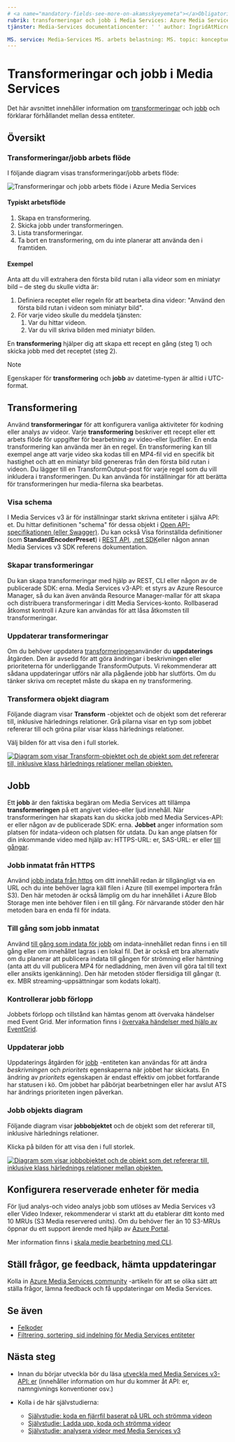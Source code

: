 ```yaml
---
# <a name="mandatory-fields-see-more-on-akamsskyeyemeta"></a>Obligatoriska fält. Läs mer på aka.ms/skyeye/meta.
rubrik: transformeringar och jobb i Media Services: Azure Media Services Beskrivning: Lär dig hur du skapar en transformering för att beskriva reglerna för att bearbeta dina videor i Azure Media Services.
tjänster: Media-Services documentationcenter: ' ' author: IngridAtMicrosoft Manager: femila Editor: ' '

MS. service: Media-Services MS. arbets belastning: MS. topic: konceptuell MS. Date: 03/17/2021 MS. author: inhenkel
---
```


# <a name="transforms-and-jobs-in-media-services"></a>Transformeringar och jobb i Media Services

Det här avsnittet innehåller information om [transformeringar](/rest/api/media/transforms) och [jobb](/rest/api/media/jobs) och förklarar förhållandet mellan dessa entiteter.

## <a name="overview"></a>Översikt

### <a name="transformsjobs-workflow"></a>Transformeringar/jobb arbets flöde

I följande diagram visas transformeringar/jobb arbets flöde:

![Transformeringar och jobb arbets flöde i Azure Media Services](./media/encoding/transforms-jobs.png)

#### <a name="typical-workflow"></a>Typiskt arbetsflöde

1. Skapa en transformering.
2. Skicka jobb under transformeringen.
3. Lista transformeringar.
4. Ta bort en transformering, om du inte planerar att använda den i framtiden.

#### <a name="example"></a>Exempel

Anta att du vill extrahera den första bild rutan i alla videor som en miniatyr bild – de steg du skulle vidta är:

1. Definiera receptet eller regeln för att bearbeta dina videor: "Använd den första bild rutan i videon som miniatyr bild".
2. För varje video skulle du meddela tjänsten:
    1. Var du hittar videon.
    2. Var du vill skriva bilden med miniatyr bilden.

En **transformering** hjälper dig att skapa ett recept en gång (steg 1) och skicka jobb med det receptet (steg 2).

> [!NOTE]
> Egenskaper för **transformering** och **jobb** av datetime-typen är alltid i UTC-format.

## <a name="transforms"></a>Transformering

Använd **transformeringar** för att konfigurera vanliga aktiviteter för kodning eller analys av videor. Varje **transformering** beskriver ett recept eller ett arbets flöde för uppgifter för bearbetning av video-eller ljudfiler. En enda transformering kan använda mer än en regel. En transformering kan till exempel ange att varje video ska kodas till en MP4-fil vid en specifik bit hastighet och att en miniatyr bild genereras från den första bild rutan i videon. Du lägger till en TransformOutput-post för varje regel som du vill inkludera i transformeringen. Du kan använda för inställningar för att berätta för transformeringen hur media-filerna ska bearbetas.

### <a name="viewing-schema"></a>Visa schema

I Media Services v3 är för inställningar starkt skrivna entiteter i själva API: et. Du hittar definitionen "schema" för dessa objekt i [Open API-specifikationen (eller Swagger)](https://github.com/Azure/azure-rest-api-specs/tree/master/specification/mediaservices/resource-manager/Microsoft.Media/stable/2018-07-01). Du kan också Visa förinställda definitioner (som **StandardEncoderPreset**) i [REST API](/rest/api/media/transforms/createorupdate#standardencoderpreset), [.net SDK](/dotnet/api/microsoft.azure.management.media.models.standardencoderpreset)eller någon annan Media Services v3 SDK referens dokumentation.

### <a name="creating-transforms"></a>Skapar transformeringar

Du kan skapa transformeringar med hjälp av REST, CLI eller någon av de publicerade SDK: erna. Media Services v3-API: et styrs av Azure Resource Manager, så du kan även använda Resource Manager-mallar för att skapa och distribuera transformeringar i ditt Media Services-konto. Rollbaserad åtkomst kontroll i Azure kan användas för att låsa åtkomsten till transformeringar.

### <a name="updating-transforms"></a>Uppdaterar transformeringar

Om du behöver uppdatera [transformeringen](/rest/api/media/transforms)använder du **uppdaterings** åtgärden. Den är avsedd för att göra ändringar i beskrivningen eller prioriteterna för underliggande TransformOutputs. Vi rekommenderar att sådana uppdateringar utförs när alla pågående jobb har slutförts. Om du tänker skriva om receptet måste du skapa en ny transformering.

### <a name="transform-object-diagram"></a>Transformera objekt diagram

Följande diagram visar **Transform** -objektet och de objekt som det refererar till, inklusive härlednings relationer. Grå pilarna visar en typ som jobbet refererar till och gröna pilar visar klass härlednings relationer.

Välj bilden för att visa den i full storlek.  

[![Diagram som visar Transform-objektet och de objekt som det refererar till, inklusive klass härlednings relationer mellan objekten.](./media/api-diagrams/transform-small.png)](./media/api-diagrams/transform-large.png#lightbox)

## <a name="jobs"></a>Jobb

Ett **jobb** är den faktiska begäran om Media Services att tillämpa **transformeringen** på ett angivet video-eller ljud innehåll. När transformeringen har skapats kan du skicka jobb med Media Services-API: er eller någon av de publicerade SDK: erna. **Jobbet** anger information som platsen för indata-videon och platsen för utdata. Du kan ange platsen för din inkommande video med hjälp av: HTTPS-URL: er, SAS-URL: er eller [till gångar](/rest/api/media/assets).  

### <a name="job-input-from-https"></a>Jobb inmatat från HTTPS

Använd [jobb indata från https](job-input-from-http-how-to.md) om ditt innehåll redan är tillgängligt via en URL och du inte behöver lagra käll filen i Azure (till exempel importera från S3). Den här metoden är också lämplig om du har innehållet i Azure Blob Storage men inte behöver filen i en till gång. För närvarande stöder den här metoden bara en enda fil för indata.

### <a name="asset-as-job-input"></a>Till gång som jobb inmatat

Använd [till gång som indata för jobb](job-input-from-local-file-how-to.md) om indata-innehållet redan finns i en till gång eller om innehållet lagras i en lokal fil. Det är också ett bra alternativ om du planerar att publicera indata till gången för strömning eller hämtning (anta att du vill publicera MP4 för nedladdning, men även vill göra tal till text eller ansikts igenkänning). Den här metoden stöder flersidiga till gångar (t. ex. MBR streaming-uppsättningar som kodats lokalt).

### <a name="checking-job-progress"></a>Kontrollerar jobb förlopp

Jobbets förlopp och tillstånd kan hämtas genom att övervaka händelser med Event Grid. Mer information finns i [övervaka händelser med hjälp av EventGrid](monitoring/job-state-events-cli-how-to.md).

### <a name="updating-jobs"></a>Uppdaterar jobb

Uppdaterings åtgärden för [jobb](/rest/api/media/jobs) -entiteten kan användas för att ändra *beskrivningen* och *prioritets* egenskaperna när jobbet har skickats. En ändring av *prioritets* egenskapen är endast effektiv om jobbet fortfarande har statusen i kö. Om jobbet har påbörjat bearbetningen eller har avslut ATS har ändrings prioriteten ingen påverkan.

### <a name="job-object-diagram"></a>Jobb objekts diagram

Följande diagram visar **jobbobjektet** och de objekt som det refererar till, inklusive härlednings relationer.

Klicka på bilden för att visa den i full storlek.  

[![Diagram som visar jobbobjektet och de objekt som det refererar till, inklusive klass härlednings relationer mellan objekten.](./media/api-diagrams/job-small.png)](./media/api-diagrams/job-large.png#lightbox)

## <a name="configure-media-reserved-units"></a>Konfigurera reserverade enheter för media

För ljud analys-och video analys jobb som utlöses av Media Services v3 eller Video Indexer, rekommenderar vi starkt att du etablerar ditt konto med 10 MRUs (S3 Media reservered units). Om du behöver fler än 10 S3-MRUs öppnar du ett support ärende med hjälp av [Azure Portal](https://portal.azure.com/).

Mer information finns i [skala medie bearbetning med CLI](media-reserved-units-cli-how-to.md).

## <a name="ask-questions-give-feedback-get-updates"></a>Ställ frågor, ge feedback, hämta uppdateringar

Kolla in [Azure Media Services community](media-services-community.md) -artikeln för att se olika sätt att ställa frågor, lämna feedback och få uppdateringar om Media Services.

## <a name="see-also"></a>Se även

* [Felkoder](/rest/api/media/jobs/get#joberrorcode)
* [Filtrering, sortering, sid indelning för Media Services entiteter](entities-overview.md)

## <a name="next-steps"></a>Nästa steg

- Innan du börjar utveckla bör du läsa [utveckla med Media Services v3-API: er](media-services-apis-overview.md) (innehåller information om hur du kommer åt API: er, namngivnings konventioner osv.)
- Kolla i de här självstudierna:

    - [Självstudie: koda en fjärrfil baserat på URL och strömma videon](stream-files-tutorial-with-rest.md)
    - [Självstudie: Ladda upp, koda och strömma videor](stream-files-tutorial-with-api.md)
    - [Självstudie: analysera videor med Media Services v3](analyze-videos-tutorial-with-api.md)

